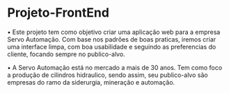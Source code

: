 # Projeto-FrontEnd
• Este projeto tem como objetivo criar uma aplicação web para a empresa Servo Automação. Com base nos padrões de boas praticas, iremos criar uma interface limpa, com boa usabilidade e seguindo as preferencias do cliente, focando sempre no publico-alvo.

• A Servo Automação está no mercado a mais de 30 anos. Tem como foco a produção de cilindros hidraulico, sendo assim, seu publico-alvo são empresas do ramo da siderurgia, mineração e automação.
